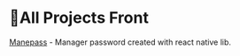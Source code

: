 # :tada:All Projects Front  
[Manepass](./manepassnative) - Manager password created with react native lib.  

